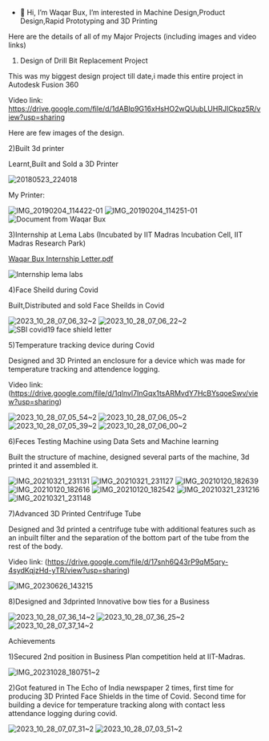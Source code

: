 - 👋 Hi, I’m Waqar Bux, I’m interested in Machine Design,Product Design,Rapid Prototyping and 3D Printing

Here are the details of all of my Major Projects (including images and video links)

1) Design of Drill Bit Replacement Project

This was my biggest design project till date,i made this entire project in Autodesk Fusion 360

Video link: https://drive.google.com/file/d/1dABIp9G16xHsHO2wQUubLUHRJICkpz5R/view?usp=sharing

Here are few images of the design.









2)Built 3d printer

Learnt,Built and Sold a 3D Printer

![20180523_224018](https://github.com/waqarbux1/waqarbux1/assets/149581611/414664a4-033a-473b-8cee-972df6a83a43)




My Printer:

![IMG_20190204_114422-01](https://github.com/waqarbux1/waqarbux1/assets/149581611/b78f50fa-d180-4b2c-8410-9517a45ee45e)
![IMG_20190204_114251-01](https://github.com/waqarbux1/waqarbux1/assets/149581611/80fdf4b3-0369-44a3-b210-b9bf45327d3e)
![Document from Waqar Bux](https://github.com/waqarbux1/waqarbux1/assets/149581611/c8fe3a86-d008-4699-924c-c9f01cf3b3ba)




3)Internship at Lema Labs (Incubated by IIT Madras Incubation Cell, IIT Madras Research Park)

[Waqar Bux Internship Letter.pdf](https://github.com/waqarbux1/waqarbux1/files/13256380/Waqar.Bux.Internship.Letter.pdf)

![Internship lema labs](https://github.com/waqarbux1/waqarbux1/assets/149581611/688316f5-0716-4ff3-9acb-7806480c4776)




4)Face Sheild during Covid

Built,Distributed and sold Face Sheilds in Covid

![2023_10_28_07_06_32~2](https://github.com/waqarbux1/waqarbux1/assets/149581611/a0f8f47c-db8a-48ed-b4a3-3c048aad3d6c)
![2023_10_28_07_06_22~2](https://github.com/waqarbux1/waqarbux1/assets/149581611/69e0dd1a-2534-483c-b809-099f6fb834bc)
![SBI covid19 face shield letter](https://github.com/waqarbux1/waqarbux1/assets/149581611/69d004f1-90ec-4727-ab58-c05bb4f36236)


5)Temperature tracking device during Covid

Designed and 3D Printed an enclosure for a device which was made for temperature tracking and attendence logging.

Video link: (https://drive.google.com/file/d/1qlnvl7InGqx1tsARMvdY7HcBYsqoeSwv/view?usp=sharing)

![2023_10_28_07_05_54~2](https://github.com/waqarbux1/waqarbux1/assets/149581611/aa53ec2a-31a6-4cc9-b29c-887efdce8607)
![2023_10_28_07_06_05~2](https://github.com/waqarbux1/waqarbux1/assets/149581611/9b86c38a-8d59-4d84-9d58-274bdae8a625)
![2023_10_28_07_05_39~2](https://github.com/waqarbux1/waqarbux1/assets/149581611/62ed3930-ec9d-4d5d-a9a6-4331499c10ae)
![2023_10_28_07_06_00~2](https://github.com/waqarbux1/waqarbux1/assets/149581611/909bd5db-2440-420b-b4ff-0d7ea43d2946)



6)Feces Testing Machine using Data Sets and Machine learning

Built the structure of machine, designed several parts of the machine, 3d printed it and assembled it.

![IMG_20210321_231131](https://github.com/waqarbux1/waqarbux1/assets/149581611/b2191fca-3d6d-457b-b6e6-5072b68cc331)
![IMG_20210321_231127](https://github.com/waqarbux1/waqarbux1/assets/149581611/cefecc54-5f57-4626-9f02-3e3ce387398a)
![IMG_20210120_182639](https://github.com/waqarbux1/waqarbux1/assets/149581611/74c5e1ae-e153-4740-976f-88d9c0d3e07b)
![IMG_20210120_182616](https://github.com/waqarbux1/waqarbux1/assets/149581611/6907959a-4e4a-4c9b-b497-d8abd394499f)
![IMG_20210120_182542](https://github.com/waqarbux1/waqarbux1/assets/149581611/6fedfd94-6b8d-490c-8ae8-5339e4442dfd)
![IMG_20210321_231216](https://github.com/waqarbux1/waqarbux1/assets/149581611/073e0cec-b198-41c7-8920-3a7293d44648)
![IMG_20210321_231148](https://github.com/waqarbux1/waqarbux1/assets/149581611/9289553b-e5ea-4e9e-8381-02705e61b0d9)



7)Advanced 3D Printed Centrifuge Tube

Designed and 3d printed a centrifuge tube with additional features such as an inbuilt filter and 
the separation of the bottom part of the tube from the rest of the body.

Video link: (https://drive.google.com/file/d/17snh6Q43rP9qM5qry-4sydKqjzHd-yTR/view?usp=sharing)

![IMG_20230626_143215](https://github.com/waqarbux1/waqarbux1/assets/149581611/8b4dba76-b430-43e1-bed9-4192b7494974)



8)Designed and 3dprinted Innovative bow ties for a Business

![2023_10_28_07_36_14~2](https://github.com/waqarbux1/waqarbux1/assets/149581611/ce3e5c9d-edaa-40d7-abe9-ff94e8f6ec14)
![2023_10_28_07_36_25~2](https://github.com/waqarbux1/waqarbux1/assets/149581611/e289fb43-34ff-4e12-900f-f66e7d040720)
![2023_10_28_07_37_14~2](https://github.com/waqarbux1/waqarbux1/assets/149581611/2556c5d2-5d6b-43ed-9d88-9b008991c44d)



Achievements

1)Secured 2nd position in Business Plan competition held at IIT-Madras.

![IMG_20231028_180751~2](https://github.com/waqarbux1/waqarbux1/assets/149581611/69187dda-0825-4486-9963-bca6a745b82a)


2)Got featured in The Echo of India  newspaper 2 times, first time for producing 3D Printed Face Shields in the time of Covid.
  Second time for building a device for temperature tracking along with contact less attendance logging during covid. 

![2023_10_28_07_07_31~2](https://github.com/waqarbux1/waqarbux1/assets/149581611/76a461d1-2cbe-4316-8dae-0a2a22cbf50d)
![2023_10_28_07_03_51~2](https://github.com/waqarbux1/waqarbux1/assets/149581611/426b87e2-7000-446c-bba4-2d4788db601b)












